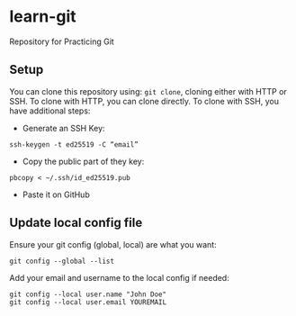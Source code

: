 # learn-git
Repository for Practicing Git

## Setup
You can clone this repository using: `git clone`, cloning either with HTTP or SSH. To clone with HTTP, you can clone directly. To clone with SSH, you have additional steps:
- Generate an SSH Key:
```
ssh-keygen -t ed25519 -C “email”
```
- Copy the public part of they key:
```
pbcopy < ~/.ssh/id_ed25519.pub 
```
- Paste it on GitHub

## Update local config file
Ensure your git config (global, local) are what you want:
```
git config --global --list
```

Add your email and username to the local config if needed:
```
git config --local user.name "John Doe"
git config --local user.email YOUREMAIL
``` 